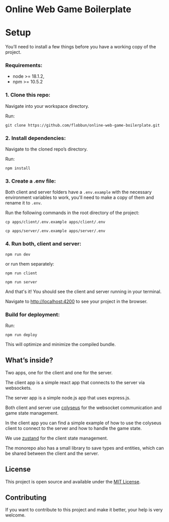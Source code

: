 # Online Web Game Boilerplate

# Setup
You’ll need to install a few things before you have a working copy of the project.

### Requirements:

- node >= 18.1.2,
- npm >= 10.5.2

### 1. Clone this repo:

Navigate into your workspace directory.

Run:

```git clone https://github.com/flobbun/online-web-game-boilerplate.git```

### 2. Install dependencies:

Navigate to the cloned repo’s directory.

Run:

```npm install```

### 3. Create a .env file:

Both client and server folders have a `.env.example` with the necessary environment variables to work, you'll need to make a copy of them and rename it to `.env`.

Run the following commands in the root directory of the project:

```cp apps/client/.env.example apps/client/.env```

```cp apps/server/.env.example apps/server/.env```

### 4. Run both, client and server:

```npm run dev```

or run them separately:

```npm run client```

```npm run server```

And that's it! You should see the client and server running in your terminal.

Navigate to [http://localhost:4200](http://localhost:4200) to see your project in the browser.

### Build for deployment:

Run:

```npm run deploy```

This will optimize and minimize the compiled bundle.

## What’s inside?

Two apps, one for the client and one for the server.

The client app is a simple react app that connects to the server via websockets.

The server app is a simple node.js app that uses express.js.

Both client and server use [colyseus](https://colyseus.io/) for the websocket communication and game state management.

In the client app you can find a simple example of how to use the colyseus client to connect to the server and how to handle the game state.

We use [zustand](https://zustand-demo.pmnd.rs/) for the client state management.

The monorepo also has a small library to save types and entities, which can be shared between the client and the server.

## License

This project is open source and available under the [MIT License](LICENSE).

## Contributing

If you want to contribute to this project and make it better, your help is very welcome.
